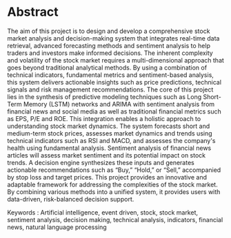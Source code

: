 # Abstract

The aim of this project is to design and develop a comprehensive stock market analysis and decision-making system that integrates real-time data retrieval, advanced forecasting methods and sentiment analysis to help traders and investors make informed decisions. The inherent complexity and volatility of the stock market requires a multi-dimensional approach that goes beyond traditional analytical methods. By using a combination of technical indicators, fundamental metrics and sentiment-based analysis, this system delivers actionable insights such as price predictions, technical signals and risk management recommendations. The core of this project lies in the synthesis of predictive modeling techniques such as Long Short-Term Memory (LSTM) networks and ARIMA with sentiment analysis from financial news and social media as well as traditional financial metrics such as EPS, P/E and ROE. This integration enables a holistic approach to understanding stock market dynamics. The system forecasts short and medium-term stock prices, assesses market dynamics and trends using technical indicators such as RSI and MACD, and assesses the company's health using fundamental analysis. Sentiment analysis of financial news articles will assess market sentiment and its potential impact on stock trends. A decision engine synthesizes these inputs and generates actionable recommendations such as “Buy,” “Hold,” or “Sell,” accompanied by stop loss and target prices. 
This project provides an innovative and adaptable framework for addressing the complexities of the stock market. By combining various methods into a unified system, it provides users with data-driven, risk-balanced decision support.

Keywords : Artificial intelligence, event driven, stock, stock market, sentiment analysis, decision making, technical analysis, indicators, financial news, natural language processing
